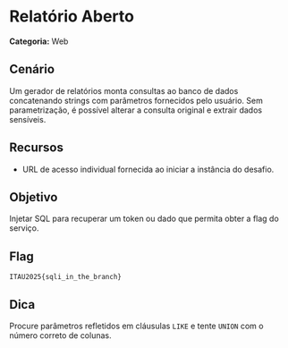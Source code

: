 # Relatório Aberto

**Categoria:** Web

## Cenário
Um gerador de relatórios monta consultas ao banco de dados concatenando strings com parâmetros fornecidos pelo usuário. Sem parametrização, é possível alterar a consulta original e extrair dados sensíveis.

## Recursos
- URL de acesso individual fornecida ao iniciar a instância do desafio.

## Objetivo
Injetar SQL para recuperar um token ou dado que permita obter a flag do serviço.

## Flag
`ITAU2025{sqli_in_the_branch}`

## Dica
Procure parâmetros refletidos em cláusulas `LIKE` e tente `UNION` com o número correto de colunas.
